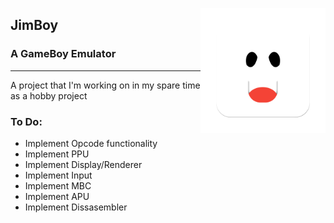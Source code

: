 <img align="right" width="200" src="./Assets/logo.png"></img>
## JimBoy
### A GameBoy Emulator
---
A project that I'm working on in my spare time as a hobby project

### To Do:
- Implement Opcode functionality
- Implement PPU
- Implement Display/Renderer
- Implement Input
- Implement MBC
- Implement APU
- Implement Dissasembler
